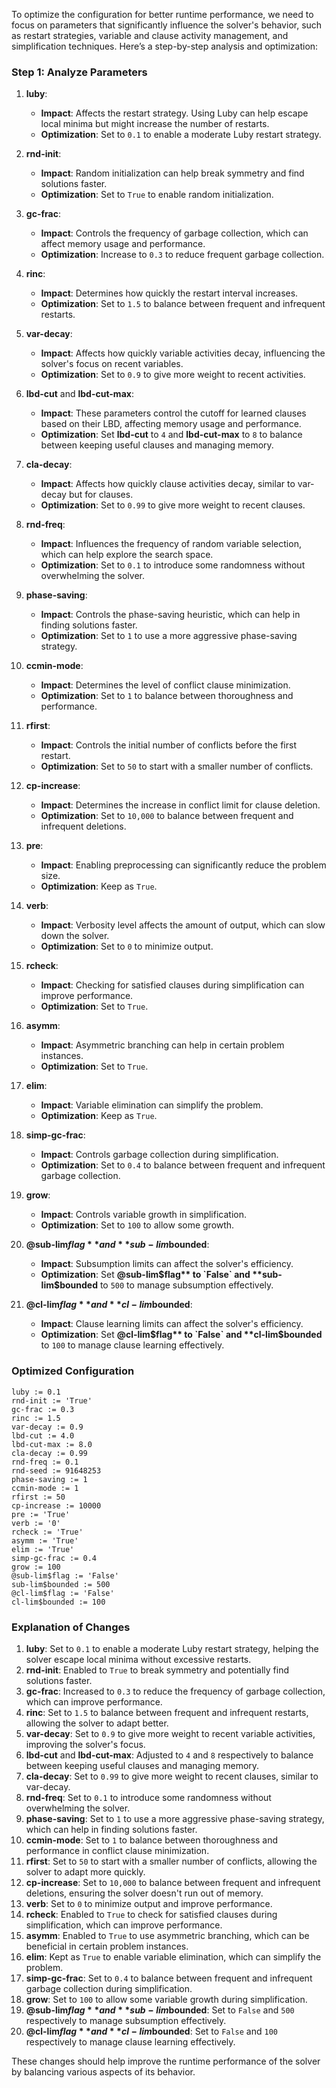 To optimize the configuration for better runtime performance, we need to focus on parameters that significantly influence the solver's behavior, such as restart strategies, variable and clause activity management, and simplification techniques. Here’s a step-by-step analysis and optimization:

### Step 1: Analyze Parameters

1. **luby**:
   - **Impact**: Affects the restart strategy. Using Luby can help escape local minima but might increase the number of restarts.
   - **Optimization**: Set to `0.1` to enable a moderate Luby restart strategy.

2. **rnd-init**:
   - **Impact**: Random initialization can help break symmetry and find solutions faster.
   - **Optimization**: Set to `True` to enable random initialization.

3. **gc-frac**:
   - **Impact**: Controls the frequency of garbage collection, which can affect memory usage and performance.
   - **Optimization**: Increase to `0.3` to reduce frequent garbage collection.

4. **rinc**:
   - **Impact**: Determines how quickly the restart interval increases.
   - **Optimization**: Set to `1.5` to balance between frequent and infrequent restarts.

5. **var-decay**:
   - **Impact**: Affects how quickly variable activities decay, influencing the solver's focus on recent variables.
   - **Optimization**: Set to `0.9` to give more weight to recent activities.

6. **lbd-cut** and **lbd-cut-max**:
   - **Impact**: These parameters control the cutoff for learned clauses based on their LBD, affecting memory usage and performance.
   - **Optimization**: Set **lbd-cut** to `4` and **lbd-cut-max** to `8` to balance between keeping useful clauses and managing memory.

7. **cla-decay**:
   - **Impact**: Affects how quickly clause activities decay, similar to var-decay but for clauses.
   - **Optimization**: Set to `0.99` to give more weight to recent clauses.

8. **rnd-freq**:
   - **Impact**: Influences the frequency of random variable selection, which can help explore the search space.
   - **Optimization**: Set to `0.1` to introduce some randomness without overwhelming the solver.

9. **phase-saving**:
   - **Impact**: Controls the phase-saving heuristic, which can help in finding solutions faster.
   - **Optimization**: Set to `1` to use a more aggressive phase-saving strategy.

10. **ccmin-mode**:
    - **Impact**: Determines the level of conflict clause minimization.
    - **Optimization**: Set to `1` to balance between thoroughness and performance.

11. **rfirst**:
    - **Impact**: Controls the initial number of conflicts before the first restart.
    - **Optimization**: Set to `50` to start with a smaller number of conflicts.

12. **cp-increase**:
    - **Impact**: Determines the increase in conflict limit for clause deletion.
    - **Optimization**: Set to `10,000` to balance between frequent and infrequent deletions.

13. **pre**:
    - **Impact**: Enabling preprocessing can significantly reduce the problem size.
    - **Optimization**: Keep as `True`.

14. **verb**:
    - **Impact**: Verbosity level affects the amount of output, which can slow down the solver.
    - **Optimization**: Set to `0` to minimize output.

15. **rcheck**:
    - **Impact**: Checking for satisfied clauses during simplification can improve performance.
    - **Optimization**: Set to `True`.

16. **asymm**:
    - **Impact**: Asymmetric branching can help in certain problem instances.
    - **Optimization**: Set to `True`.

17. **elim**:
    - **Impact**: Variable elimination can simplify the problem.
    - **Optimization**: Keep as `True`.

18. **simp-gc-frac**:
    - **Impact**: Controls garbage collection during simplification.
    - **Optimization**: Set to `0.4` to balance between frequent and infrequent garbage collection.

19. **grow**:
    - **Impact**: Controls variable growth in simplification.
    - **Optimization**: Set to `100` to allow some growth.

20. **@sub-lim$flag** and **sub-lim$bounded**:
    - **Impact**: Subsumption limits can affect the solver's efficiency.
    - **Optimization**: Set **@sub-lim$flag** to `False` and **sub-lim$bounded** to `500` to manage subsumption effectively.

21. **@cl-lim$flag** and **cl-lim$bounded**:
    - **Impact**: Clause learning limits can affect the solver's efficiency.
    - **Optimization**: Set **@cl-lim$flag** to `False` and **cl-lim$bounded** to `100` to manage clause learning effectively.

### Optimized Configuration

```plaintext
luby := 0.1
rnd-init := 'True'
gc-frac := 0.3
rinc := 1.5
var-decay := 0.9
lbd-cut := 4.0
lbd-cut-max := 8.0
cla-decay := 0.99
rnd-freq := 0.1
rnd-seed := 91648253
phase-saving := 1
ccmin-mode := 1
rfirst := 50
cp-increase := 10000
pre := 'True'
verb := '0'
rcheck := 'True'
asymm := 'True'
elim := 'True'
simp-gc-frac := 0.4
grow := 100
@sub-lim$flag := 'False'
sub-lim$bounded := 500
@cl-lim$flag := 'False'
cl-lim$bounded := 100
```

### Explanation of Changes

1. **luby**: Set to `0.1` to enable a moderate Luby restart strategy, helping the solver escape local minima without excessive restarts.
2. **rnd-init**: Enabled to `True` to break symmetry and potentially find solutions faster.
3. **gc-frac**: Increased to `0.3` to reduce the frequency of garbage collection, which can improve performance.
4. **rinc**: Set to `1.5` to balance between frequent and infrequent restarts, allowing the solver to adapt better.
5. **var-decay**: Set to `0.9` to give more weight to recent variable activities, improving the solver's focus.
6. **lbd-cut** and **lbd-cut-max**: Adjusted to `4` and `8` respectively to balance between keeping useful clauses and managing memory.
7. **cla-decay**: Set to `0.99` to give more weight to recent clauses, similar to var-decay.
8. **rnd-freq**: Set to `0.1` to introduce some randomness without overwhelming the solver.
9. **phase-saving**: Set to `1` to use a more aggressive phase-saving strategy, which can help in finding solutions faster.
10. **ccmin-mode**: Set to `1` to balance between thoroughness and performance in conflict clause minimization.
11. **rfirst**: Set to `50` to start with a smaller number of conflicts, allowing the solver to adapt more quickly.
12. **cp-increase**: Set to `10,000` to balance between frequent and infrequent deletions, ensuring the solver doesn't run out of memory.
13. **verb**: Set to `0` to minimize output and improve performance.
14. **rcheck**: Enabled to `True` to check for satisfied clauses during simplification, which can improve performance.
15. **asymm**: Enabled to `True` to use asymmetric branching, which can be beneficial in certain problem instances.
16. **elim**: Kept as `True` to enable variable elimination, which can simplify the problem.
17. **simp-gc-frac**: Set to `0.4` to balance between frequent and infrequent garbage collection during simplification.
18. **grow**: Set to `100` to allow some variable growth during simplification.
19. **@sub-lim$flag** and **sub-lim$bounded**: Set to `False` and `500` respectively to manage subsumption effectively.
20. **@cl-lim$flag** and **cl-lim$bounded**: Set to `False` and `100` respectively to manage clause learning effectively.

These changes should help improve the runtime performance of the solver by balancing various aspects of its behavior.